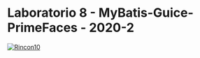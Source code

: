 # __Laboratorio 8 - MyBatis-Guice-PrimeFaces - 2020-2__

[![Rincon10](https://circleci.com/gh/Rincon10/CVDS-LAB06/tree/master.svg?style=svg)](https://circleci.com/gh/Rincon10/CVDS-LAB08/tree/circleci-project-setup)
